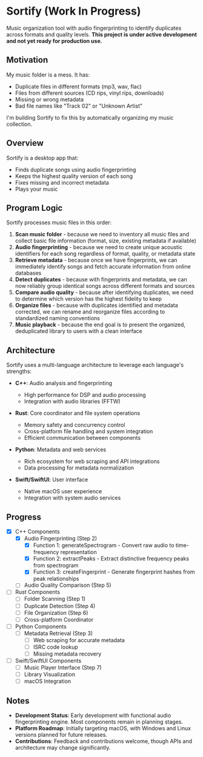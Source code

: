 # Sortify (Work In Progress)

Music organization tool with audio fingerprinting to identify duplicates across formats and quality levels. **This project is under active development and not yet ready for production use.**

## Motivation

My music folder is a mess. It has:
- Duplicate files in different formats (mp3, wav, flac)
- Files from different sources (CD rips, vinyl rips, downloads)
- Missing or wrong metadata
- Bad file names like "Track 02" or "Unknown Artist"

I'm building Sortify to fix this by automatically organizing my music collection.

## Overview

Sortify is a desktop app that:
- Finds duplicate songs using audio fingerprinting
- Keeps the highest quality version of each song
- Fixes missing and incorrect metadata
- Plays your music

## Program Logic

Sortify processes music files in this order:

1. **Scan music folder** - because we need to inventory all music files and collect basic file information (format, size, existing metadata if available)
2. **Audio fingerprinting** - because we need to create unique acoustic identifiers for each song regardless of format, quality, or metadata state
3. **Retrieve metadata** - because once we have fingerprints, we can immediately identify songs and fetch accurate information from online databases
4. **Detect duplicates** - because with fingerprints and metadata, we can now reliably group identical songs across different formats and sources
5. **Compare audio quality** - because after identifying duplicates, we need to determine which version has the highest fidelity to keep
6. **Organize files** - because with duplicates identified and metadata corrected, we can rename and reorganize files according to standardized naming conventions
7. **Music playback** - because the end goal is to present the organized, deduplicated library to users with a clean interface

## Architecture

Sortify uses a multi-language architecture to leverage each language's strengths:

- **C++**: Audio analysis and fingerprinting
  - High performance for DSP and audio processing
  - Integration with audio libraries (FFTW)

- **Rust**: Core coordinator and file system operations
  - Memory safety and concurrency control
  - Cross-platform file handling and system integration
  - Efficient communication between components

- **Python**: Metadata and web services
  - Rich ecosystem for web scraping and API integrations
  - Data processing for metadata normalization

- **Swift/SwiftUI**: User interface
  - Native macOS user experience
  - Integration with system audio services

## Progress

- [X] C++ Components
  - [X] Audio Fingerprinting (Step 2)
    - [X] Function 1: generateSpectrogram - Convert raw audio to time-frequency representation
    - [X] Function 2: extractPeaks - Extract distinctive frequency peaks from spectrogram
    - [X] Function 3: createFingerprint - Generate fingerprint hashes from peak relationships
  - [ ] Audio Quality Comparison (Step 5)

- [ ] Rust Components
  - [ ] Folder Scanning (Step 1)
  - [ ] Duplicate Detection (Step 4)
  - [ ] File Organization (Step 6)
  - [ ] Cross-platform Coordinator

- [ ] Python Components
  - [ ] Metadata Retrieval (Step 3)
    - [ ] Web scraping for accurate metadata
    - [ ] ISRC code lookup
    - [ ] Missing metadata recovery

- [ ] Swift/SwiftUI Components
  - [ ] Music Player Interface (Step 7)
  - [ ] Library Visualization
  - [ ] macOS Integration

## Notes

- **Development Status**: Early development with functional audio fingerprinting engine. Most components remain in planning stages.
- **Platform Roadmap**: Initially targeting macOS, with Windows and Linux versions planned for future releases.
- **Contributions**: Feedback and contributions welcome, though APIs and architecture may change significantly.
